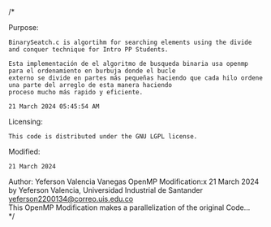 /*

  Purpose:

    BinarySeatch.c is algortihm for searching elements using the divide and conquer technique for Intro PP Students.

    Esta implementación de el algoritmo de busqueda binaria usa openmp para el ordenamiento en burbuja donde el bucle
    externo se divide en partes más pequeñas haciendo que cada hilo ordene una parte del arreglo de esta manera haciendo 
    proceso mucho más rapido y eficiente.

    21 March 2024 05:45:54 AM

  Licensing:

    This code is distributed under the GNU LGPL license.

  Modified:

    21 March 2024

  Author:
  Yeferson Valencia Vanegas
  OpenMP Modification:x
  21 March 2024 by Yeferson Valencia, Universidad Industrial de Santander yeferson2200134@correo.uis.edu.co                  
  This OpenMP Modification makes a parallelization of the original Code...  
*/
